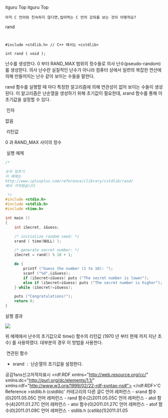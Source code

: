  itguru Top itguru Top

```warning
아직 C 언어와 친숙하지 않다면,씹어먹는 C 언어 강좌를 보는 것이 어떻까요?

```

rand
#
```info
#include <stdlib.h> // C++ 에서는 <cstdlib>

int rand ( void );

```

난수를 생성한다.
0 부터 RAND_MAX 범위의 정수들로 의사 난수(pseudo-random) 를 생성한다. 의사 난수란 실질적인 난수가 아니라 컴퓨터 상에서 일련의 복잡한 연산에 의해 만들어지는 난수 같아 보이는 수들을 말한다.

rand 함수를 실행할 때 마다 특정한 알고리즘에 의해 연관성이 없어 보이는 수들이 생성된다. 이 알고리즘은 난순열을 생성하기 위해 초기값이 필요한데, srand 함수를 통해 이 초기값을 설정할 수 있다.

 인자

없음

 리턴값

0 과 RAND_MAX 사이의 정수

 실행 예제

```cpp
/*

숫자 맞추기
이 예제는
http://www.cplusplus.com/reference/clibrary/cstdlib/rand/
에서 가져왔습니다

 */
#include <stdio.h>
#include <stdlib.h>
#include <time.h>

int main ()
{
    int iSecret, iGuess;

    /* initialize random seed: */
    srand ( time(NULL) );

    /* generate secret number: */
    iSecret = rand() % 10 + 1;

    do {
        printf ("Guess the number (1 to 10): ");
        scanf ("%d",&iGuess);
        if (iSecret<iGuess) puts ("The secret number is lower");
        else if (iSecret>iGuess) puts ("The secret number is higher");
    } while (iSecret!=iGuess);

    puts ("Congratulations!");
    return 0;
}

```

실행 결과

![](http://img1.daumcdn.net/thumb/R1920x0/?fname=http%3A%2F%2Fcfile7.uf.tistory.com%2Fimage%2F206A0F394DC2B23C3487C4)


위 예제에서 난수의 초기값으로 time() 함수의 리턴값 (1970 년 부터 현재 까지 지난 초 수) 를 사용하였다. 대부분의 경우 이 방법을 사용한다.

 연관된 함수


* srand  :  난순열의 초기값을 설정한다.


공감1sns신고저작자표시	<rdf:RDF xmlns="http://web.resource.org/cc/" xmlns:dc="http://purl.org/dc/elements/1.1/" xmlns:rdf="http://www.w3.org/1999/02/22-rdf-syntax-ns#">		<Work rdf:about="">			<license rdf:resource="http://creativecommons.org/licenses/by-fr/2.0/kr/" />		</Work>		<License rdf:about="http://creativecommons.org/licenses/by-fr/">			<permits rdf:resource="http://web.resource.org/cc/Reproduction"/>			<permits rdf:resource="http://web.resource.org/cc/Distribution"/>			<requires rdf:resource="http://web.resource.org/cc/Notice"/>			<requires rdf:resource="http://web.resource.org/cc/Attribution"/>			<permits rdf:resource="http://web.resource.org/cc/DerivativeWorks"/>		</License>	</rdf:RDF>'C Reference >stdlib.h (cstdlib)' 카테고리의 다른 글C 언어 레퍼런스 - srand 함수(0)2011.05.05C 언어 레퍼런스 - rand 함수(2)2011.05.05C 언어 레퍼런스 - atol 함수(4)2011.01.27C 언어 레퍼런스 - atoi 함수(0)2011.01.27C 언어 레퍼런스 - atof 함수(0)2011.01.09C 언어 레퍼런스 - stdlib.h (cstlib)(1)2011.01.05

